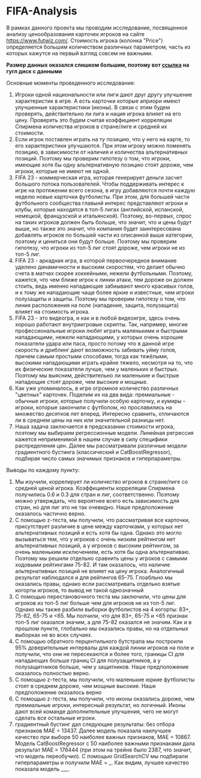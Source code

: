 # FIFA-Analysis

В рамках данного проекта мы проводим исследование, посвященное анализу ценообразования карточек игроков на сайте https://www.futwiz.com/. Стоимость игрока (колонка "Price") определяется большим количеством различных параметром, часть из которых кажутся на первый взгляд совсем не важными. 

__Размер данных оказался слишком большим, поэтому вот [ссылка](https://drive.google.com/file/d/1bgt_r2R2AxXtI51iQW1prC80O3qJn3TY/view?usp=sharing) на гугл диск с данными__


Основные моменты проведенного исследования:
1) Игроки одной национальности или лиги дают друг другу улучшение характеристик в игре. А есть карточки которые априори имеют улучшенные характеристики (иконы). В связи с этим будем проверять, действительно ли лига и нация игрока влияет на его цену. Проверять это будем считая коэффициент корреляции Спирмена количества игроков в стране/лиге и средней их стоимости.
2) Если игрок поставлен играть на ту позицию, что у него на карте, то его характеристики улучшаются. При этом игроку можно поменять позицию, в зависимости от наличия и количества альтернативных позиций. Поэтому мы проверим гипотезу о том, что игроки, имеющие хотя бы одну альтернативную позицию стоят дороже, чем игроки, которые не имеют не одной. 
3) FIFA 23 - коммерческая игра, которая генерирует деньги засчет большого потока пользователей. Чтобы поддерживать интерес к игре на протяжении всего сезона, в игру добавляются почти каждую неделю новые карточки футболисты. При этом, для большей части футбольного сообщества главынй интерес представляют игроки и клубы, которые находятся в топ-5 лигах (английской, испанской, немецкой, французской и итальянской). Поэтому, во-первых, спрос на таких игроков должен быть больше, что значит, что и цены будут выше, но также это значит, что компания будет заинтересована добавлять игроков по большей части из описанной выше категории, поэтому и цениться они будут больше. Поэтому мы проверим гипотезу, что игроки из топ-5 лиг стоят дороже, чем игроки не из топ-5 лиг.
4) FIFA 23 - аркадная игра, в которой первоочередное внимание уделено динамичности и высоким скоростям, что делает обычно счета в матчах скорее хоккейными, нежели футбольными. Поэтому, кажется, что чем ближе игрок к линии атаки, тем дороже он должен стоить, ведь именно нападающие забиывают много красивых голов, и к тому же нападающие чаще более яркие и известные, чем игроки полузащиты и защиты. Поэтому мы проверим гипотезу о том, что линия расположения на поле (нападение, защита, полузащита) влияет на стоимость игрока.
5) FIFA 23 - это видеогра, и как и в любой видеоигре, здесь очень хорошо работают внутриигровые скрипты. Так, например, многие профессиональные игроки любят играть маленькими и быстрыми нападающими, нежели нападающими, у которых очень хорошие показатели удара или паса, просто потому что в данной игре скорость и дриблинг дают возможность забивать уйму голов, причем самым простыми способами, тогда как тяжёлыми, высокими нападающими играть крайне тяжело, несмотря на то, что их физические показатели лучше, чем у маленьких и быстрых. Поэтому мы выясним, действительно ли маленькие и быстрые нападющие стоят дороже, чем высокие и мощные.
6) Как уже упоминалось, в игре огромное количество различных "цветных" карточек. Поделим их на два вида: премиальные - обычные игроки, которые получили особую карточку, и кумиры - игроки, которые закончили с футболом, но прославились на множество десятков лет вперед. Интересно сравнить, отличаются ли в среднем цены на них или значительной разницы нет.
7) Наша задача заключается в предсказании стоимости игрока, поэтому мы выбираем регрессионные модели. Линейная регрессия кажется неприменимой в нашем случае в силу специфики распределения цен. Далее мы рассматривали различные модели градиентного бустинга (классический и CatBoostRegressor), подбирая число самых значимых признаков и гиперпараметры. 

Выводы по каждому пункту:
1) Мы изучили, коррелирует ли количество игроков в стране/лиге со средней ценой игрока. Коэффициенты корреляции Спирмена получились 0.6 и 0.3 для стран и лиг, соответственно. Поэтому можно утверждать, что вероятнее всего есть зависимость для стран, но для лиг это не так очевидно. Наше предположение оказалось частично верно.
2) С помощью z-теста, мы получили, что рассматривая все карточки, присутствует различие в цене между карточками, у которых нет альтернативных позиций и есть хотя бы одна. Однако это могло вызываться тем, что у игроков с очень низким рейтингом нет альтернативных позиций, а у игроков с высоким рейтингом, за очень маленьким исключением, есть хотя бы одна альтернативаю. Поэтому мы решили отдельно сравнить цены у игроков с самыми ходовыми рейтингами 75-82. И там оказалось, что наличие альтернативных позиций не влияет на цену игрока. Аналогичный результат наблюдался и для рейтингов 65-75. Глоабльно мы оказались правы, однако если рассматривать отдельно взятые когорты игроков, то вывод не такой однозначный
3) С помощью перестановочного теста мы заключили, что цены для игроков из топ-5 лиг больше чем для игроков не из топ-5 лиг. Однако мы также разбили выборки футболистов на 4 когорты: 83+, 75-82, 65-75 и <65. Мы полчили, что для 83+, 65-75 и <65 признак топ-5 лиг оказался значим, а для 75-82 оказался не значим. Как и в прошлом пункте, глобально мы оказались правы, но на отдельных выборках не во всех случаях.
4) C помощью обратного перцентильного бутстрапа мы построили 95% доверительные интервалы для каждой линии игроков на поле и получили, что они не пересекаются и более того, границы CI для нападающих больше границ CI для полузащитников, а у полузащитников больше, чем у защитников. Наше предположение оказалось полностью верно.  
5) С помощью z-теста, мы получили, что маленькие юркие футболисты стоят в среднем дороже, чем мощные высокие. Наше предположение оказалось верно
6) С помощью z-теста, мы получили, что иконы оказались дороже, чем премиальные игроки, интересный результат, но логичный. Иконы дают всей команде дополнительные улучшения, чего не могут сделать все остальные игроки.
7) градиентный бустинг дал следующие результаты: без отбора признаков MAE = 13437. Далее модель показала наилучшее качество при выборе 50 наиболее важных признаков, MAE = 10867. Модель CatBoostRegressor с 50 наиболее важными признаками дала результат MAE = 176444 (при этом на трейне было 2387, что значит, что модель переобучил). С помощью GridSearchCV мы подбирали гиперпараметры и получили MAE = _.  Как видим, лучшее качество показала модель ___. 
